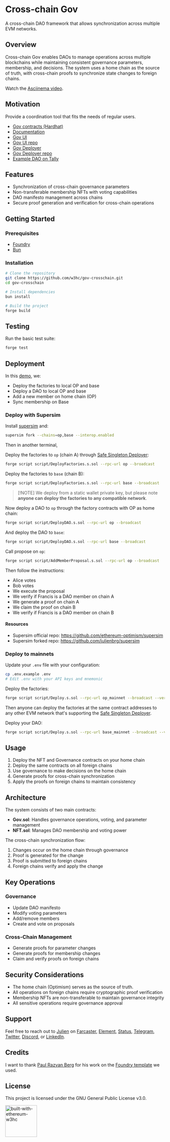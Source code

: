 # Cross-chain Gov

A cross-chain DAO framework that allows synchronization across multiple EVM networks.

## Overview

Cross-chain Gov enables DAOs to manage operations across multiple blockchains while maintaining consistent governance
parameters, membership, and decisions. The system uses a home chain as the source of truth, with cross-chain proofs to
synchronize state changes to foreign chains.

Watch the [Asciinema video](https://asciinema.org/a/710940).

## Motivation

Provide a coordination tool that fits the needs of regular users.

- [Gov contracts (Hardhat)](https://github.com/w3hc/gov)
- [Documentation](https://w3hc.github.io/gov-docs/)
- [Gov UI](https://gov-ui.netlify.app/)
- [Gov UI repo](https://github.com/w3hc/gov-ui)
- [Gov Deployer](https://gov-deployer.netlify.app/)
- [Gov Deployer repo](https://github.com/w3hc/gov-deployer)
- [Example DAO on Tally](https://www.tally.xyz/gov/web3-hackers-collective)

## Features

- Synchronization of cross-chain governance parameters
- Non-transferable membership NFTs with voting capabilities
- DAO manifesto management across chains
- Secure proof generation and verification for cross-chain operations

## Getting Started

### Prerequisites

- [Foundry](https://book.getfoundry.sh/getting-started/installation)
- [Bun](https://bun.sh/)

### Installation

```bash
# Clone the repository
git clone https://github.com/w3hc/gov-crosschain.git
cd gov-crosschain

# Install dependencies
bun install

# Build the project
forge build
```

## Testing

Run the basic test suite:

```bash
forge test
```

## Deployment

In this [demo](https://asciinema.org/a/710940), we:

- Deploy the factories to local OP and base
- Deploy a DAO to local OP and base
- Add a new member on home chain (OP)
- Sync membership on Base

### Deploy with Supersim

Install [supersim](https://docs.optimism.io/app-developers/tutorials/supersim/getting-started/installation) and:

```bash
supersim fork --chains=op,base --interop.enabled
```

Then in another terminal,

Deploy the factories to `op` (chain A) through
[Safe Singleton Deployer](https://github.com/safe-global/safe-singleton-factory):

```bash
forge script script/DeployFactories.s.sol --rpc-url op --broadcast
```

Deploy the factories to `base` (chain B):

```bash
forge script script/DeployFactories.s.sol --rpc-url base --broadcast
```

> [!NOTE] We deploy from a static wallet private key, but please note **anyone can deploy the factories to any
> compatible network**.

Now deploy a DAO to `op` through the factory contracts with OP as home chain:

```bash
forge script script/DeployDAO.s.sol --rpc-url op --broadcast
```

And deploy the DAO to `base`:

```bash
forge script script/DeployDAO.s.sol --rpc-url base --broadcast
```

Call propose on `op`:

```bash
forge script script/AddMemberProposal.s.sol --rpc-url op --broadcast
```

Then follow the instructions:

- Alice votes
- Bob votes
- We execute the proposal
- We verify if Francis is a DAO member on chain A
- We generate a proof on chain A
- We claim the proof on chain B
- We verify if Francis is a DAO member on chain B

#### Resources

- Supersim official repo: https://github.com/ethereum-optimism/supersim
- Supersim forked repo: https://github.com/julienbrg/supersim

### Deploy to mainnets

Update your `.env` file with your configuration:

```bash
cp .env.example .env
# Edit .env with your API keys and mnemonic
```

Deploy the factories:

```bash
forge script script/Deploy.s.sol --rpc-url op_mainnet --broadcast --verify
```

Then anyone can deploy the factories at the same contract addresses to any other EVM network that's supporting the
[Safe Singleton Deployer](https://github.com/safe-global/safe-singleton-factory).

Deploy your DAO:

```bash
forge script script/Deploy.s.sol --rpc-url base_mainnet --broadcast --verify
```

## Usage

1. Deploy the NFT and Governance contracts on your home chain
2. Deploy the same contracts on all foreign chains
3. Use governance to make decisions on the home chain
4. Generate proofs for cross-chain synchronization
5. Apply the proofs on foreign chains to maintain consistency

## Architecture

The system consists of two main contracts:

- **Gov.sol**: Handles governance operations, voting, and parameter management
- **NFT.sol**: Manages DAO membership and voting power

The cross-chain synchronization flow:

1. Changes occur on the home chain through governance
2. Proof is generated for the change
3. Proof is submitted to foreign chains
4. Foreign chains verify and apply the change

## Key Operations

### Governance

- Update DAO manifesto
- Modify voting parameters
- Add/remove members
- Create and vote on proposals

### Cross-Chain Management

- Generate proofs for parameter changes
- Generate proofs for membership changes
- Claim and verify proofs on foreign chains

## Security Considerations

- The home chain (Optimism) serves as the source of truth.
- All operations on foreign chains require cryptographic proof verification
- Membership NFTs are non-transferable to maintain governance integrity
- All sensitive operations require governance approval

## Support

Feel free to reach out to [Julien](https://github.com/julienbrg) on [Farcaster](https://warpcast.com/julien-),
[Element](https://matrix.to/#/@julienbrg:matrix.org),
[Status](https://status.app/u/iwSACggKBkp1bGllbgM=#zQ3shmh1sbvE6qrGotuyNQB22XU5jTrZ2HFC8bA56d5kTS2fy),
[Telegram](https://t.me/julienbrg), [Twitter](https://twitter.com/julienbrg),
[Discord](https://discordapp.com/users/julienbrg), or [LinkedIn](https://www.linkedin.com/in/julienberanger/).

## Credits

I want to thank [Paul Razvan Berg](https://github.com/paulrberg) for his work on the
[Foundry template](https://github.com/PaulRBerg/foundry-template) we used.

## License

This project is licensed under the GNU General Public License v3.0.

<img src="https://bafkreid5xwxz4bed67bxb2wjmwsec4uhlcjviwy7pkzwoyu5oesjd3sp64.ipfs.w3s.link" alt="built-with-ethereum-w3hc" width="100"/>
